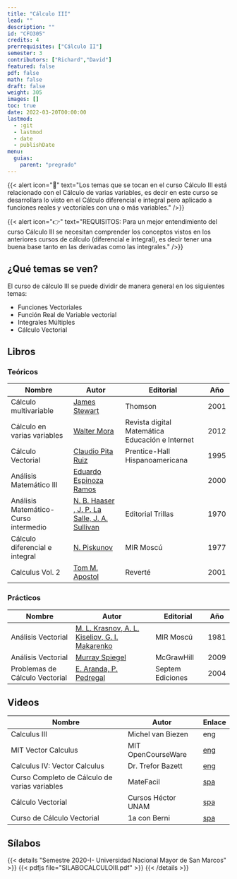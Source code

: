 ```yaml
---
title: "Cálculo III"
lead: ""
description: ""
id: "CFO305"
credits: 4
prerrequisites: ["Cálculo II"]
semester: 3
contributors: ["Richard","David"]
featured: false
pdf: false
math: false
draft: false
weight: 305
images: []
toc: true
date: 2022-03-20T00:00:00
lastmod:
  - :git
  - lastmod
  - date
  - publishDate
menu:
  guias:
    parent: "pregrado"
---
```


{{< alert icon="📌" text="Los temas que se tocan en el curso Cálculo III está relacionado con el Cálculo de varias variables, es decir en este curso se desarrollara lo visto en el Cálculo diferencial e integral pero aplicado a funciones reales y vectoriales con una o más variables." />}}

{{< alert icon="👉" text="REQUISITOS: Para un mejor entendimiento del curso Cálculo III se necesitan comprender los conceptos vistos en los anteriores cursos de cálculo (diferencial e integral), es decir tener una buena base tanto en las derivadas como las integrales." />}}

## ¿Qué temas se ven?

El curso de cálculo III se puede dividir de manera general en los siguientes temas:

* Funciones Vectoriales
* Función Real de Variable vectorial
* Integrales Múltiples
* Cálculo Vectorial

## Libros

### Teóricos

| Nombre | Autor | Editorial | Año |
| --- | --- | --- | --- |
| Cálculo multivariable | [James Stewart](https://drive.google.com/file/d/1Ur6-FhfN8T6_symThDtjEa1wWGnS3bij/view?usp=sharing) | Thomson | 2001 |
| Cálculo en varias variables | [Walter Mora](https://drive.google.com/file/d/1jpboJ2Vbfx5kT7tKYiXRudfH3mT8oKhj/view?usp=sharing) | Revista digital Matemática Educación e Internet | 2012 |
| Cálculo Vectorial | [Claudio Pita Ruiz](https://drive.google.com/file/d/1gBUcB_VIYmUJF_dear2yYTVHTiArMdsy/view?usp=sharing) | Prentice-Hall Hispanoamericana | 1995 |
| Análisis Matemático III | [Eduardo Espinoza Ramos](https://drive.google.com/file/d/1kFooxW6NacuTudgl2AJR-3j95IehYsfA/view?usp=sharing) | | 2000 |
|Análisis Matemático-Curso intermedio | [N. B. Haaser , J. P. La Salle, J. A. Sullivan](https://drive.google.com/file/d/1Ne0VvQ1CnJ1WU2oHmT8Uri35i9zUQ-2f/view?usp=sharing) |  Editorial Trillas | 1970 |
| Cálculo diferencial e integral | [N. Piskunov](https://drive.google.com/file/d/1O5XM54PZitnl75CONSEsClHGwTFa65xQ/view?usp=sharing) | MIR Moscú | 1977 |
| Calculus Vol. 2 | [Tom M. Apostol](https://drive.google.com/file/d/1axqxQxQlHbeEo7lrt7UaBAsv6btcnX4B/view?usp=sharing) | Reverté | 2001 |

### Prácticos

| Nombre | Autor | Editorial | Año |
| --- | --- | --- | --- |
| Análisis Vectorial | [M. L. Krasnov, A. L. Kiseliov, G. I. Makarenko](https://drive.google.com/file/d/1Ok2D1QZreQyLvCLJHCotTPE4xY8Qkvak/view?usp=sharing) | MIR Moscú | 1981 |
| Análisis Vectorial | [Murray Spiegel](https://drive.google.com/file/d/1IdPHMz0PNQjx6rZR_EkNJbLu0gSd0B_e/view?usp=sharing) | McGrawHill | 2009 |
| Problemas de Cálculo Vectorial | [E. Aranda, P. Pedregal](https://drive.google.com/file/d/1gl1LmbFlj7ws9LcKHjA2I-deg7jctfpv/view?usp=sharing) | Septem Ediciones | 2004 |

## Videos

| Nombre | Autor | Enlace |
| ------ | ----- | ------ |
| Calculus III | Michel van Biezen | eng |
| MIT Vector Calculus | MIT OpenCourseWare | [eng](https://youtube.com/playlist?list=PLYzxBBT5iehMCyHxKZOg9EMETK3nLBbfC)|
| Calculus IV: Vector Calculus | Dr. Trefor Bazett | [eng](https://youtube.com/playlist?list=PLHXZ9OQGMqxfW0GMqeUE1bLKaYor6kbHa)
| Curso Completo de Cálculo de varias variables | MateFacil | [spa](https://youtube.com/playlist?list=PL9SnRnlzoyX2-qH2lY3o5Lhv9f6za9o9A)|
|Cálculo Vectorial | Cursos Héctor UNAM | [spa](https://youtube.com/playlist?list=PLrkGrLgBpVbQh0o8MSgbUxRg6ujNUET-H)|
|Curso de Cálculo Vectorial | 1a con Berni | [spa](https://www.youtube.com/c/1aconBerni/playlists?view=50&sort=dd&shelf_id=6)|

## Sílabos

{{< details "Semestre 2020-I- Universidad Nacional Mayor de San Marcos" >}}
{{< pdfjs file="SILABOCALCULOIII.pdf" >}}
{{< /details >}}
